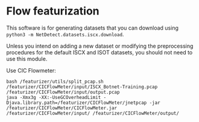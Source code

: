 # Flow featurization

This software is for generating datasets that you can download using
`python3 -m NetDetect.datasets.iscx.download`.

Unless you intend on adding a new dataset or modifying the preprocessing procedures for the default ISCX and ISOT datasets, you should not need to use this module.

Use CIC Flowmeter:
```
bash /featurizer/utils/split_pcap.sh /featurizer/CICFlowMeter/input/ISCX_Botnet-Training.pcap /featurizer/CICFlowMeter/input/output.pcap
java -Xmx3g -XX:-UseGCOverheadLimit -Djava.library.path=/featurizer/CICFlowMeter/jnetpcap -jar /featurizer/CICFlowMeter/CICFlowMeter.jar /featurizer/CICFlowMeter/input/ /featurizer/CICFlowMeter/output/
```

